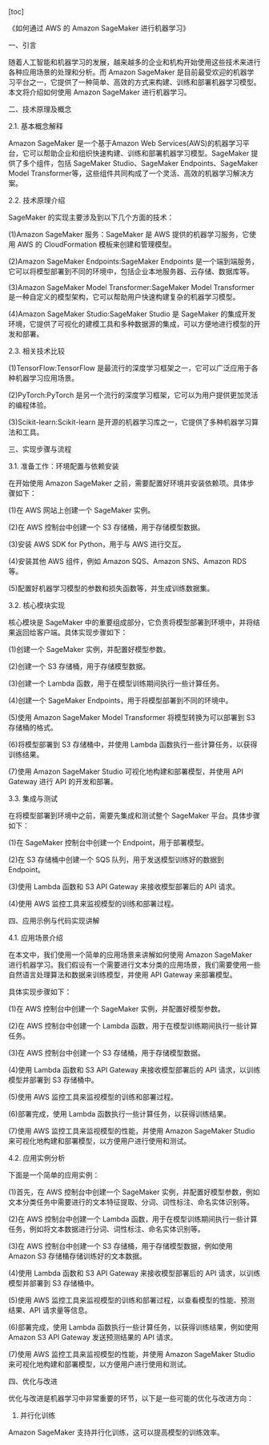 
[toc]                    
                
                
《如何通过 AWS 的 Amazon SageMaker 进行机器学习》

一、引言

随着人工智能和机器学习的发展，越来越多的企业和机构开始使用这些技术来进行各种应用场景的处理和分析。而 Amazon SageMaker 是目前最受欢迎的机器学习平台之一，它提供了一种简单、高效的方式来构建、训练和部署机器学习模型。本文将介绍如何使用 Amazon SageMaker 进行机器学习。

二、技术原理及概念

2.1. 基本概念解释

Amazon SageMaker 是一个基于Amazon Web Services(AWS)的机器学习平台，它可以帮助企业和组织快速构建、训练和部署机器学习模型。SageMaker 提供了多个组件，包括 SageMaker Studio、SageMaker Endpoints、SageMaker Model Transformer等，这些组件共同构成了一个灵活、高效的机器学习解决方案。

2.2. 技术原理介绍

SageMaker 的实现主要涉及到以下几个方面的技术：

(1)Amazon SageMaker 服务：SageMaker 是 AWS 提供的机器学习服务，它使用 AWS 的 CloudFormation 模板来创建和管理模型。

(2)Amazon SageMaker Endpoints:SageMaker Endpoints 是一个端到端服务，它可以将模型部署到不同的环境中，包括企业本地服务器、云存储、数据库等。

(3)Amazon SageMaker Model Transformer:SageMaker Model Transformer 是一种自定义的模型架构，它可以帮助用户快速构建复杂的机器学习模型。

(4)Amazon SageMaker Studio:SageMaker Studio 是 SageMaker 的集成开发环境，它提供了可视化的建模工具和多种数据源的集成，可以方便地进行模型的开发和部署。

2.3. 相关技术比较

(1)TensorFlow:TensorFlow 是最流行的深度学习框架之一，它可以广泛应用于各种机器学习应用场景。

(2)PyTorch:PyTorch 是另一个流行的深度学习框架，它可以为用户提供更加灵活的编程体验。

(3)Scikit-learn:Scikit-learn 是开源的机器学习库之一，它提供了多种机器学习算法和工具。

三、实现步骤与流程

3.1. 准备工作：环境配置与依赖安装

在开始使用 Amazon SageMaker 之前，需要配置好环境并安装依赖项。具体步骤如下：

(1)在 AWS 网站上创建一个 SageMaker 实例。

(2)在 AWS 控制台中创建一个 S3 存储桶，用于存储模型数据。

(3)安装 AWS SDK for Python，用于与 AWS 进行交互。

(4)安装其他 AWS 组件，例如 Amazon SQS、Amazon SNS、Amazon RDS 等。

(5)配置好机器学习模型的参数和损失函数等，并生成训练数据集。

3.2. 核心模块实现

核心模块是 SageMaker 中的重要组成部分，它负责将模型部署到环境中，并将结果返回给客户端。具体实现步骤如下：

(1)创建一个 SageMaker 实例，并配置好模型参数。

(2)创建一个 S3 存储桶，用于存储模型数据。

(3)创建一个 Lambda 函数，用于在模型训练期间执行一些计算任务。

(4)创建一个 SageMaker Endpoints，用于将模型部署到不同的环境中。

(5)使用 Amazon SageMaker Model Transformer 将模型转换为可以部署到 S3 存储桶的格式。

(6)将模型部署到 S3 存储桶中，并使用 Lambda 函数执行一些计算任务，以获得训练结果。

(7)使用 Amazon SageMaker Studio 可视化地构建和部署模型，并使用 API Gateway 进行 API 的开发和部署。

3.3. 集成与测试

在将模型部署到环境中之前，需要先集成和测试整个 SageMaker 平台。具体步骤如下：

(1)在 SageMaker 控制台中创建一个 Endpoint，用于部署模型。

(2)在 S3 存储桶中创建一个 SQS 队列，用于发送模型训练好的数据到 Endpoint。

(3)使用 Lambda 函数和 S3 API Gateway 来接收模型部署后的 API 请求。

(4)使用 AWS 监控工具来监视模型的训练和部署过程。

四、应用示例与代码实现讲解

4.1. 应用场景介绍

在本文中，我们使用一个简单的应用场景来讲解如何使用 Amazon SageMaker 进行机器学习。我们假设有一个需要进行文本分类的应用场景，我们需要使用一些自然语言处理算法和数据来训练模型，并使用 API Gateway 来部署模型。

具体实现步骤如下：

(1)在 AWS 控制台中创建一个 SageMaker 实例，并配置好模型参数。

(2)在 AWS 控制台中创建一个 Lambda 函数，用于在模型训练期间执行一些计算任务。

(3)在 AWS 控制台中创建一个 S3 存储桶，用于存储模型数据。

(4)使用 Lambda 函数和 S3 API Gateway 来接收模型部署后的 API 请求，以训练模型并部署到 S3 存储桶中。

(5)使用 AWS 监控工具来监视模型的训练和部署过程。

(6)部署完成，使用 Lambda 函数执行一些计算任务，以获得训练结果。

(7)使用 AWS 监控工具来监视模型的性能，并使用 Amazon SageMaker Studio 来可视化地构建和部署模型，以方便用户进行使用和测试。

4.2. 应用实例分析

下面是一个简单的应用实例：

(1)首先，在 AWS 控制台中创建一个 SageMaker 实例，并配置好模型参数，例如文本分类任务中需要进行的文本特征提取、分词、词性标注、命名实体识别等。

(2)在 AWS 控制台中创建一个 Lambda 函数，用于在模型训练期间执行一些计算任务，例如将文本数据进行分词、词性标注、命名实体识别等。

(3)在 AWS 控制台中创建一个 S3 存储桶，用于存储模型数据，例如使用 Amazon S3 存储桶存储训练好的文本数据。

(4)使用 Lambda 函数和 S3 API Gateway 来接收模型部署后的 API 请求，以训练模型并部署到 S3 存储桶中。

(5)使用 AWS 监控工具来监视模型的训练和部署过程，以查看模型的性能、预测结果、API 请求量等信息。

(6)部署完成，使用 Lambda 函数执行一些计算任务，以获得训练结果，例如使用 Amazon S3 API Gateway 发送预测结果的 API 请求。

(7)使用 AWS 监控工具来监视模型的性能，并使用 Amazon SageMaker Studio 来可视化地构建和部署模型，以方便用户进行使用和测试。

四、优化与改进

优化与改进是机器学习中非常重要的环节，以下是一些可能的优化与改进方向：

1. 并行化训练

Amazon SageMaker 支持并行化训练，这可以提高模型的训练效率。

